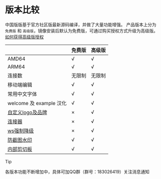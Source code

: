 # 版本比较

中国版版基于官方社区版最新源码编译，并做了大量功能增强。
产品版本上分为 `免费版` 和 `高级版`，镜像安装后默认为免费版，可通过购买授权方式升级为高级版。[如何获得高级版授权](../product/vip.md)


|                                                 | 免费版 | 高级版 |
| ----------------------------------------------- | ------ | ------ |
| AMD64                                           | √      | √      |
| ARM64                                           | √      | √      |
| 连接数                                          | 无限制 | 无限制 |
| 移动端编辑                                      | √      | √      |
| 常用中文字体                                    | √      | √      |
| welcome 及 example 汉化                         | √      | √      |
| [自定义logo及品牌](../feature/customization.md) | ×      | √      |
| [连接器](../feature/connector.md)               | ×      | √      |
| [ws强制降级](../feature/longpoll.md)            | ×      | √      |
| [防截图水印](../feature/watermark.md)           | √      | √      |
| [内部剪切板](../feature/copyout.md)             | √      | √      |

> [!TIP]
> 各版本功能不断增加中，具体可加QQ群（群号：183026419）关注消息通知